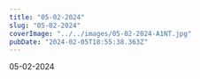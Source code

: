 ```yaml
---
title: "05-02-2024"
slug: "05-02-2024"
coverImage: "../../images/05-02-2024-A1NT.jpg"
pubDate: "2024-02-05T18:55:38.363Z"
---
```


05-02-2024
